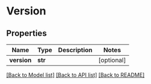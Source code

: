 # Version

## Properties

| Name        | Type    | Description | Notes      |
| ----------- | ------- | ----------- | ---------- |
| **version** | **str** |             | [optional] |

[[Back to Model list]](../README.md#documentation-for-models)
[[Back to API list]](../README.md#documentation-for-api-endpoints)
[[Back to README]](../README.md)
